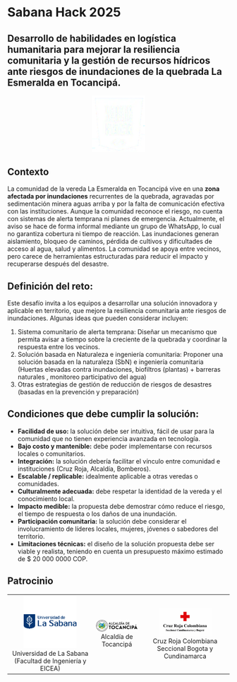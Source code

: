 # Sabana Hack 2025
## Desarrollo de habilidades en logística humanitaria para mejorar la resiliencia comunitaria y la gestión de recursos hídricos ante riesgos de inundaciones de la quebrada La Esmeralda en Tocancipá.

<p align="center">
<img src="../docs/assets/sabana_hack_logo.png" alt="Unisabana" width="120">
</p>


## Contexto

La comunidad de la vereda La Esmeralda en Tocancipá vive en una **zona afectada por inundaciones** recurrentes de la quebrada, agravadas por sedimentación minera aguas arriba y por la falta de comunicación efectiva con las instituciones.
Aunque la comunidad reconoce el riesgo, no cuenta con sistemas de alerta temprana ni planes de emergencia. Actualmente, el aviso se hace de forma informal mediante un grupo de WhatsApp, lo cual no garantiza cobertura ni tiempo de reacción.
Las inundaciones generan aislamiento, bloqueo de caminos, pérdida de cultivos y dificultades de acceso al agua, salud y alimentos. La comunidad se apoya entre vecinos, pero carece de herramientas estructuradas para reducir el impacto y recuperarse después del desastre.

## Definición del reto:
Este desafío invita a los equipos a desarrollar una solución innovadora y aplicable en territorio, que mejore la resiliencia comunitaria ante riesgos de inundaciones. Algunas ideas que pueden considerar incluyen:

1. Sistema comunitario de alerta temprana:
Diseñar un mecanismo que permita avisar a tiempo sobre la creciente de la quebrada y coordinar la respuesta entre los vecinos.
2. Solución basada en Naturaleza e ingeniería comunitaria:
Proponer una solución basada en la naturaleza (SbN) e ingeniería comunitaria (Huertas elevadas contra inundaciones, biofiltros (plantas) + barreras naturales , monitoreo participativo del agua)
3. Otras estrategias de gestión de reducción de riesgos de desastres (basadas en la prevención y preparación) 

## Condiciones que debe cumplir la solución:
* **Facilidad de uso:** la solución debe ser intuitiva, fácil de usar para la comunidad que no tienen 
experiencia avanzada en tecnología.
* **Bajo costo y mantenible:** debe poder implementarse con recursos locales o comunitarios.
* **Integración:** la solución debería facilitar el vínculo entre comunidad e instituciones (Cruz Roja, Alcaldía, Bomberos).
* **Escalable / replicable:** idealmente aplicable a otras veredas o comunidades.
* **Culturalmente adecuada:** debe respetar la identidad de la vereda y el conocimiento local.
* **Impacto medible:** la propuesta debe demostrar cómo reduce el riesgo, el tiempo de respuesta o los daños de una inundación.
* **Participación comunitaria:** la solución debe considerar el involucramiento de líderes locales, mujeres, jóvenes o sabedores del territorio.
* **Limitaciones técnicas:** el diseño de la solución propuesta debe ser viable y realista, teniendo en cuenta un presupuesto máximo estimado de $ 20 000 0000 COP.

## Patrocinio

<table align="center">
  <tr>
    <td align="center"><img src="docs/assets/Unisabana.png" alt="Unisabana" width="120"><br>Universidad de La Sabana (Facultad de Ingeniería y EICEA)</td>
    <td align="center"><img src="docs/assets/Alcaldia.png" alt="Alcaldía de Tocancipá" width="120"><br>Alcaldía de Tocancipá</td>
    <td align="center"><img src="docs/assets/CruzRoja.png" alt="Cruz Roja Colombiana" width="120"><br>Cruz Roja Colombiana Seccional Bogota y Cundinamarca</td>
  </tr>
</table>
